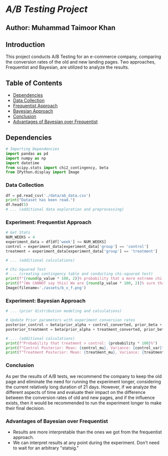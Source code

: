 # _A/B Testing Project_

## Author: Muhammad Taimoor Khan

## Introduction

This project conducts A/B Testing for an e-commerce company, comparing the conversion rates of the old and new landing pages. Two approaches, Frequentist and Bayesian, are utilized to analyze the results.

## Table of Contents

- [Dependencies](#dependencies)
- [Data Collection](#data-collection)
- [Frequentist Approach](#experiment-frequentist-approach)
- [Bayesian Approach](#experiment-bayesian-approach)
- [Conclusion](#conclusion)
- [Advantages of Bayesian over Frequentist](#advantages-of-bayesian-over-frequentist)

## Dependencies
```python
# Importing Dependencies
import pandas as pd
import numpy as np
import datetime
from scipy.stats import chi2_contingency, beta
from IPython.display import Image
```

### Data Collection
```python
df = pd.read_csv('./data/ab_data.csv')
print("Dataset has been read.")
df.head(5)
# ... (additional data exploration and preprocessing)
```

### Experiment: Frequentist Approach
```python
# Get Stats
NUM_WEEKS = 4
experiment_data = df[df['week'] <= NUM_WEEKS]
control = experiment_data[experiment_data['group'] == 'control']
treatment = experiment_data[experiment_data['group'] == 'treatment']

# ... (additional calculations)

# Chi-Squared Test
# ... (creating contingency table and conducting chi-squared test)
print(f"{round(p_value * 100, 2)}% probability that a more extreme chi-square than {round(chi, 3)} would have occurred by chance.")
print(f"(We CANNOT say this) We are {round(p_value * 100, 2)}% sure that our lift = {lift}%")
Image(filename='./assets/b_v_f.png')
```

### Experiment: Bayesian Approach
```python
# ... (prior distribution modeling and calculations)

# Update Prior parameters with experiment conversion rates
posterior_control = beta(prior_alpha + control_converted, prior_beta + control_unconverted)
posterior_treatment = beta(prior_alpha + treatment_converted, prior_beta + treatment_unconverted)

# ... (additional calculations)
print(f"Probability that treatment > control: {probability * 100}%")
print(f"Control Posterior: Mean: {control_mu}, Variance: {control_var}")
print(f"Treatment Posterior: Mean: {treatment_mu}, Variance: {treatment_var}")
```

### Conclusion
As per the results of A/B tests, we recommend the company to keep the old page and eliminate the need for running the experiment longer, considering the current relatively long duration of 21 days. However, if we analyze the different aspects of time and evaluate their impact on the difference between the conversion rates of old and new pages, and if the influence exists, then it would be recommended to run the experiment longer to make their final decision.

### Advantages of Bayesian over Frequentist
- Results are more interpretable than the ones we got from the frequentist approach.
- We can interpret results at any point during the experiment. Don't need to wait for an arbitrary "statsig."
